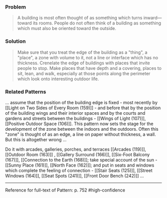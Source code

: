 ### Problem
>A building is most often thought of as something which turns inward—toward its rooms. People do not often think of a building as something which must also be oriented toward the outside.

### Solution
>Make sure that you treat the edge of the building as a "thing", a "place", a zone with volume to it, not a line or interface which has no thickness. Crenelate the edge of buildings with places that invite people to stop. Make places that have depth and a covering, places to sit, lean, and walk, especially at those points along the perimeter which look onto interesting outdoor life.

### Related Patterns
... assume that the position of the building edge is fixed - most recently by [[Light on Two Sides of Every Room (159)]] - and before that by the position of the building wings and their interior spaces and by the courts and gardens and streets between the buildings - [[Wings of Light (107)]], [[Positive Outdoor Space (106)]]. This pattern now sets the stage for the development of the zone between the indoors and the outdoors. Often this "zone" is thought of as an edge, a line on paper without thickness, a wall. But this is altogether wrong ...

Do it with arcades, galleries, porches, and terraces [[Arcades (119)]], [[Outdoor Room (163)]] , [[Gallery Surround (166)]], [[Six-Foot Balcony (167)]], [[Connection to the Earth (168)]]; take special account of the sun - [[Sunny Place (161)]], [[North Face (162)]]; and put in seats and windows which complete the feeling of connection - [[Stair Seats (125)]], [[Street Windows (164)]], [[Seat Spots (241)]], [[Front Door Bench (242)]] ...

---
Reference for full-text of Pattern: p. 752 #high-confidence 
